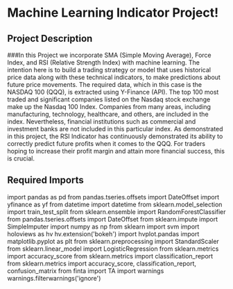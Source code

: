 # Machine Learning Indicator Project!
## Project Description
###In this Project we incorporate SMA (Simple Moving Average), Force Index, and RSI (Relative Strength Index) with machine learning.  The intention here is to build a trading strategy or model that uses historical price data along with these technical indicators, to make predictions about future price movements. The required data, which in this case is the NASDAQ 100 (QQQ), is extracted using Y-Finance (API).  The top 100 most traded and significant companies listed on the Nasdaq stock exchange make up the Nasdaq 100 Index. Companies from many areas, including manufacturing, technology, healthcare, and others, are included in the index. Nevertheless, financial institutions such as commercial and investment banks are not included in this particular index.  As demonstrated in this project, the RSI Indicator has continuously demonstrated its ability to correctly predict future profits when it comes to the QQQ. For traders hoping to increase their profit margin and attain more financial success, this is crucial.
## Required Imports
import pandas as pd
from pandas.tseries.offsets import DateOffset
import yfinance as yf
from datetime import datetime
from sklearn.model_selection import train_test_split
from sklearn.ensemble import RandomForestClassifier
from pandas.tseries.offsets import DateOffset
from sklearn.impute import SimpleImputer
import numpy as np
from sklearn import svm
import holoviews as hv
hv.extension('bokeh')
import hvplot.pandas
import matplotlib.pyplot as plt
from sklearn.preprocessing import StandardScaler
from sklearn.linear_model import LogisticRegression
from sklearn.metrics import accuracy_score
from sklearn.metrics import classification_report
from sklearn.metrics import accuracy_score, classification_report, confusion_matrix
from finta import TA
import warnings
warnings.filterwarnings('ignore')
